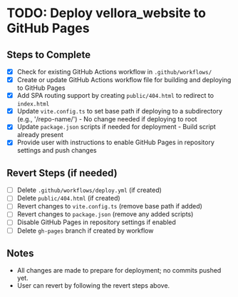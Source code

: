 # TODO: Deploy vellora_website to GitHub Pages

## Steps to Complete
- [x] Check for existing GitHub Actions workflow in `.github/workflows/`
- [x] Create or update GitHub Actions workflow file for building and deploying to GitHub Pages
- [x] Add SPA routing support by creating `public/404.html` to redirect to `index.html`
- [x] Update `vite.config.ts` to set base path if deploying to a subdirectory (e.g., '/repo-name/') - No change needed if deploying to root
- [x] Update `package.json` scripts if needed for deployment - Build script already present
- [x] Provide user with instructions to enable GitHub Pages in repository settings and push changes

## Revert Steps (if needed)
- [ ] Delete `.github/workflows/deploy.yml` (if created)
- [ ] Delete `public/404.html` (if created)
- [ ] Revert changes to `vite.config.ts` (remove base path if added)
- [ ] Revert changes to `package.json` (remove any added scripts)
- [ ] Disable GitHub Pages in repository settings if enabled
- [ ] Delete `gh-pages` branch if created by workflow

## Notes
- All changes are made to prepare for deployment; no commits pushed yet.
- User can revert by following the revert steps above.
